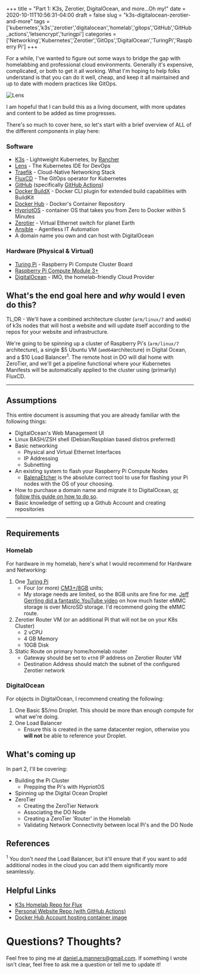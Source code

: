 +++
title = "Part 1: K3s, Zerotier, DigitalOcean, and more...Oh my!"
date = 2020-10-11T10:56:31-04:00
draft = false
slug = "k3s-digitalocean-zerotier-and-more"
tags = ['kubernetes','k3s','zerotier','digitalocean','homelab','gitops','GitHub','GitHub_actions','letsencrypt','turingpi']
categories = ['Networking','Kubernetes','Zerotier','GitOps','DigitalOcean','TuringPi','Raspberry Pi']
+++

For a while, I've wanted to figure out some ways to bridge the gap with homelabbing and professional cloud environments. Generally it's expensive, complicated, or both to get it all working. What I'm hoping to help folks understand is that you can do it well, cheap, and keep it all maintained and up to date with modern practices like GitOps.

![Lens](/static/images/posts/k3s-do-zerotier-gitops/lens.png)

I am hopeful that I can build this as a living document, with more updates and content to be added as time progresses.

There's so much to cover here, so let's start with a brief overview of ALL of the different components in play here:


### Software

* [K3s](https://k3s.io/) - Lightweight Kubernetes, by [Rancher](https://rancher.com/)
* [Lens](https://k8slens.dev/) - The Kubernetes IDE for DevOps
* [Traefik](https://traefik.io/) - Cloud-Native Networking Stack
* [FluxCD](https://fluxcd.io/) - The GitOps operator for Kubernetes
* [GitHub](https://GitHub.com/) (specifically [GitHub Actions](https://GitHub.com/features/actions))
* [Docker BuildX](https://GitHub.com/docker/buildx) - Docker CLI plugin for extended build capabilities with BuildKit
* [Docker Hub](https://hub.docker.com/) - Docker's Container Repository
* [HypriotOS](https://blog.hypriot.com/downloads/) - container OS that takes you from Zero to Docker within 5 Minutes
* [Zerotier](https://www.zerotier.com/) - Virtual Ethernet switch for planet Earth
* [Ansible](https://www.ansible.com/) - Agentless IT Automation
* A domain name you own and can host with DigitalOcean

### Hardware (Physical & Virtual)

* [Turing Pi](https://turingpi.com/) - Raspberry Pi Compute Cluster Board
* [Raspberry Pi Compute Module 3+](https://www.raspberrypi.org/products/compute-module-3-plus/)
* [DigitalOcean](https://www.digitalocean.com/) - IMO, the homelab-friendly Cloud Provider

## What's the end goal here and _why_ would I even do this?

TL;DR - We'll have a combined architecture cluster (`arm/linux/7` and `amd64`) of k3s nodes that will host a website and will update itself according to the repos for your website and infrastructure.

We're going to be spinning up a cluster of Raspberry Pi's (`arm/linux/7` architecture), a single $5 Ubuntu VM (`amd64`architecture) in Digital Ocean, and a $10 Load Balancer<sup>1</sup>. The remote host in DO will dial home with ZeroTier, and we'll get a pipeline functional where your Kubernetes Manifests will be automatically applied to the cluster using (primarily) FluxCD.

-----

## Assumptions

This entire document is assuming that you are already familiar with the following things:

* DigitalOcean's Web Management UI
* Linux BASH/ZSH shell (Debian/Raspbian based distros preferred)
* Basic networking
  * Physical and Virtual Ethernet Interfaces
  * IP Addressing
  * Subnetting
* An existing system to flash your Raspberry Pi Compute Nodes
  * [BalenaEtcher](https://www.balena.io/etcher/) is the absolute correct tool to use for flashing your Pi nodes with the OS of your choosing.
* How to purchase a domain name and migrate it to DigitalOcean, [or follow this guide on how to do so](https://www.digitalocean.com/community/questions/how-to-transfer-domain-name-to-digitalocean).
* Basic knowledge of setting up a Github Account and creating repositories

-----

## Requirements

### Homelab

For hardware in my homelab, here's what I would recommend for Hardware and Networking:

1. One [Turing Pi](https://turingpi.com/)
    * Four (or more) [CM3+/8GB](https://www.digikey.com/en/products/detail/raspberry-pi/CM3-8GB/9866294) units;
    * My storage needs are limited, so the 8GB units are fine for me. [Jeff Gerrling did a fantastic YouTube video](https://youtu.be/IoMxpndlDWI?t=406) on how much faster eMMC storage is over MicroSD storage. I'd recommend going the eMMC route.
2. Zerotier Router VM (or an additional Pi that will not be on your K8s Cluster)
    * 2 vCPU
    * 4 GB Memory
    * 10GB Disk
3. Static Route on primary home/homelab router
    * Gateway should be set to `eth0` IP address on Zerotier Router VM
    * Destination Address should match the subnet of the configured Zerotier network

### DigitalOcean

For objects in DigitalOcean, I recommend creating the following:

1. One Basic $5/mo Droplet. This should be more than enough compute for what we're doing.
2. One Load Balancer
    * Ensure this is created in the same datacenter region, otherwise you **will not** be able to reference your Droplet.

## What's coming up

In part 2, I'll be covering:

* Building the Pi Cluster
  * Prepping the Pi's with HypriotOS
* Spinning up the Digital Ocean Droplet
* ZeroTier
  * Creating the ZeroTier Network
  * Associating the DO Node
  * Creating a ZeroTier 'Router' in the Homelab
  * Validating Network Connectivity between local Pi's and the DO Node

## References

<sup>1</sup> You don't _need_ the Load Balancer, but it'll ensure that if you want to add additional nodes in the cloud you can add them significantly more seamlessly.

## Helpful Links

* [K3s Homelab Repo for Flux](https://github.com/danmanners/homelab-k3s-cluster)
* [Personal Website Repo (with GitHub Actions)](https://github.com/danmanners/personal-website)
* [Docker Hub Account hosting container image](https://hub.docker.com/u/danielmanners)

# Questions? Thoughts?

Feel free to ping me at [daniel.a.manners@gmail.com](mailto:daniel.a.manners@gmail.com). If something I wrote isn't clear, feel free to ask me a question or tell me to update it!
